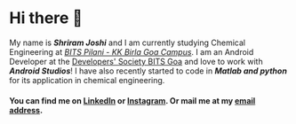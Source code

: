 # Hi there 👋
My name is _**Shriram Joshi**_ and I am currently studying Chemical Engineering at [_BITS Pilani - KK Birla Goa Campus_](https://www.bits-pilani.ac.in/goa/).
I am an Android Developer at the [Developers' Society BITS Goa](https://devsoc.club/) and love to work with _**Android Studios**_!
I have also recently started to code in _**Matlab and python**_ for its application in chemical engineering.
#### You can find me on [LinkedIn](https://in.linkedin.com/in/shriram-joshi-3a097318b) or [Instagram](https://www.instagram.com/shriram__joshi/). Or mail me at my [email address](mailto:shriramsj@gmail.com).
<!--
**shriram-joshi/shriram-joshi** is a ✨ _special_ ✨ repository because its `README.md` (this file) appears on your GitHub profile.

Here are some ideas to get you started:

- 🔭 I’m currently working on ...
- 🌱 I’m currently learning ...
- 👯 I’m looking to collaborate on ...
- 🤔 I’m looking for help with ...
- 💬 Ask me about ...
- 📫 How to reach me: ...
- 😄 Pronouns: ...
- ⚡ Fun fact: ...
-->
